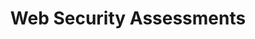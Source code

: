 ---
title: "Web Security Assessments"
layout: "about"
draft: false

# who_we_are
who_we_are:
  enable: true
  subtitle: "Who We Are"
  title: "Tech Consultants Who Care"
  description: "We strive to build a holistic solution tailored to your business, not some one-and-done project that gets tossed over to you. We listen to your unique business story, work with you along every step of the way to determine the best options, and diligently apply our skills and expertise to make your choice a reality."

  image: "images/about/01.jpg"

# what_we_do
what_we_do:
  enable: true
  subtitle: "Assessment Services"
  title: "What We Do"
  block:
  - title: "Web Security Assessments"
    content: "Our web application security assessment will provide useful insights into the security posture of your organizations web applications. By following a assessment as a service model we are able to provide assessments on demand. Following the simple process of scoping your application and onboarding it onto our platform, a member of your team can request an assessment, and we will deliver the results within 3 - 5 business days. Because of this quick turn around, your team can easily fit security assessments into your agile sprints and other business processes."

  - title: "Cloud Security Review"
    content: "Over the last decade I.T. infrastructure has rapidly shifted from on premises to cloud service providers. As the complexity of these cloud environments grows, the security risks facing the underlying organization expands proportionately. Our security experts can assist your organization in understanding how its cloud infrastructure fits within the modern security landscape. We produce actionable items so your cloud engineers and architects have a clear pathway to hardening your organizations infrastructure." 
    
  - title: "OSINT Gathering"
    content: "OSINT or open source intelligence, is the process of collecting information using publicly available sources. OSINT is a vital part of the modern hackers information gathering process. By using advanced OSINT gathering techniques, hackers may be able to find publicly available information which opens up attack vectors against your organization. Our team is capable of utilyzing the same OSINT gathering techniques which malicious hackers use. In doing so we can provide your organization with relavent insights into what information regarding your organization exists on the web, and how bad actors may be able to utilize that information to perform an attack."
    
  - title: "Social Engineering Penetration Tests"
    content: "Social engineering is a process based on human interaction where psychological manipulation is used to trick individuals into making security mistakes. The attacker may use email (phishing), voice (vishing), text, or even a face-to-face interaction in order to get an individual to disclose sensitive information or take a compromising action. Social engineering is a rapidly evolving and widely used attack vector which can be incredibly hard for an organization to address due to the human element of the attack. Red Bell Security's experts are capable of simulating a social engineering campaign on your organization so business leaders can understand how their organizations defenses stack up against this complex attack. We can also advise business leaders on how to develop a social engineering awareness program in order to continually mitigate this persistent threat which can be targeted against all levels of employees within the organization."



# our_mission
our_mission:
  enable: true
  subtitle: "OUR MISSION"
  title: "Main Vision And Mission Of Our Company"
  description: "We were freelance designers and developers, constantly finding ourselve deep vague feedback. leaving a notes from the sticky note piece ."

  image: "images/about/02.jpg"

# about_video
about_video:
  enable: true
  subtitle: "A Short Video"
  title: "You Take Care Of The Payments, We Take Care Of The Rest."
  description: "Protect your design vision and leave nothing up to interpretation with interaction recipes. Quickly share and access all your team members interactions by using libraries, ensuring consistcy throughout the."
  video_url: "https://www.youtube.com/embed/dyZcRRWiuuw"
  video_thumbnail: "images/about/video-popup-2.jpg"


# brands
brands_carousel:
  enable: false
  subtitle: "Our Clients"
  title: "Trusted by Thousands Companies"
  section: "/" # brand images coming form _index.md


# our team
our_team:
  enable: true
  subtitle: "Our members"
  title: "The People Behind"
  description: "We were freelance designers and developers, constantly finding <br> ourselves deep in vague feedback. This made every client and team"
  team:
  - name: "Valentin Staykov"
    image: "images/about/team/01.jpg"
    designation: "Operations"
  - name: "Bukiakta Bansalo"
    image: "images/about/team/02.jpg"
    designation: "Product"
  - name: "Ortrin Okaster"
    image: "images/about/team/03.jpg"
    designation: "Engineering"


# our office
our_office:
  enable: true
  subtitle: "Our Offices"
  title: "Proudly Based in the USA"
  description: "Our whole team is 100% based in the US. Have other timezone requirements? We can accommodate within reason-- let us know when you reach out to us."
  office_locations:
  - city: "Madison, Wisconsin USA"
    country_flag: "images/about/flags/us.png"
  - city: "Denver, Colorado USA"
    country_flag: "images/about/flags/us.png"

# (  - city: "Berlin, Germany")
# (    country_flag: "images/about/flags/germany.png")
# (    address_line_one: "Jl Raya Dewi Sartika Ged")
# (    address_line_two: "Harapan Masa, Br Germeny")

---